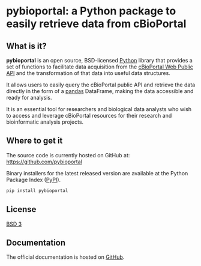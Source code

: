 # pybioportal: a Python package to easily retrieve data from cBioPortal

## What is it?

**pybioportal** is an open source, BSD-licensed [Python] library that provides a set of 
functions to facilitate data acquisition from the [cBioPortal Web Public API] and the transformation 
of that data into useful data structures.

It allows users to easily query the cBioPortal public API and retrieve the data directly in the form of a
[pandas] DataFrame, making the data accessible and ready for analysis.

It is an essential tool for researchers and biological data analysts who wish to access and leverage 
cBioPortal resources for their research and bioinformatic analysis projects.

[Python]: https://www.python.org/
[cBioPortal Web Public API]: https://www.cbioportal.org/api/swagger-ui/index.html
[pandas]: https://pandas.pydata.org/

## Where to get it
The source code is currently hosted on GitHub at:
https://github.com/pybioportal

Binary installers for the latest released version are available at the Python
Package Index ([PyPI]).

```sh
pip install pybioportal
```
[PyPI]: https://pypi.org/project/pybioportal

## License
[BSD 3](LICENSE.txt)

## Documentation
The official documentation is hosted on [GitHub](https://).